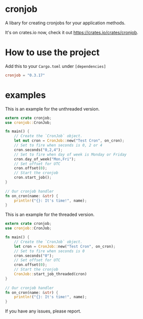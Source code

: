 # cronjob
A libary for creating cronjobs for your application methods.

It's on crates.io now, check it out https://crates.io/crates/cronjob.

How to use the project
======================

Add this to your `Cargo.toml` under `[dependencies]`
``` toml
cronjob = "0.3.17"
```

examples
==========
This is an example for the unthreaded version.

```Rust
extern crate cronjob;
use cronjob::CronJob;

fn main() {
    // Create the `CronJob` object.
    let mut cron = CronJob::new("Test Cron", on_cron);
    // Set to fire when seconds is 0, 2 or 4
    cron.seconds("0,2,4");
    // Set to fire when day of week is Monday or Friday
    cron.day_of_week("Mon,Fri");
    // Set offset for UTC
    cron.offset(0);
    // Start the cronjob
    cron.start_job();
}
    
// Our cronjob handler
fn on_cron(name: &str) {
    println!("{}: It's time!", name);
}
```

This is an example for the threaded version.

```Rust
extern crate cronjob;
use cronjob::CronJob;

fn main() {
    // Create the `CronJob` object.
    let cron = CronJob::new("Test Cron", on_cron);
    // Set to fire when seconds is 0
    cron.seconds("0");
    // Set offset for UTC
    cron.offset(0);
    // Start the cronjob
    CronJob::start_job_threaded(cron)
}
    
// Our cronjob handler
fn on_cron(name: &str) {
    println!("{}: It's time!", name);
}
```

If you have any issues, please report.
